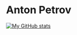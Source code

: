 # Anton Petrov

[![My GitHub stats](https://github-readme-stats.vercel.app/api?username=anton-petrov)](https://github.com/anuraghazra/github-readme-stats)
